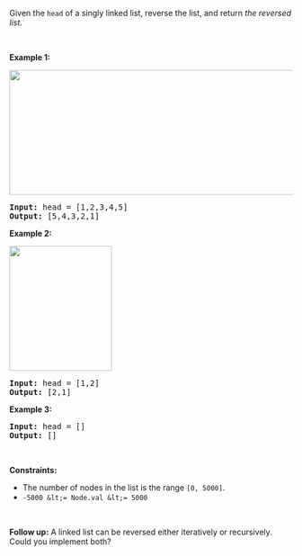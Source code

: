 Given the `` head `` of a singly linked list, reverse the list, and return _the reversed list_.

&nbsp;

__Example 1:__

<img alt="" src="https://assets.leetcode.com/uploads/2021/02/19/rev1ex1.jpg" style="width: 542px; height: 222px;"/>

<pre>
<strong>Input:</strong> head = [1,2,3,4,5]
<strong>Output:</strong> [5,4,3,2,1]
</pre>

__Example 2:__

<img alt="" src="https://assets.leetcode.com/uploads/2021/02/19/rev1ex2.jpg" style="width: 182px; height: 222px;"/>

<pre>
<strong>Input:</strong> head = [1,2]
<strong>Output:</strong> [2,1]
</pre>

__Example 3:__

<pre>
<strong>Input:</strong> head = []
<strong>Output:</strong> []
</pre>

&nbsp;

__Constraints:__

*   The number of nodes in the list is the range `` [0, 5000] ``.
*   `` -5000 &lt;= Node.val &lt;= 5000 ``

&nbsp;

__Follow up:__ A linked list can be reversed either iteratively or recursively. Could you implement both?
